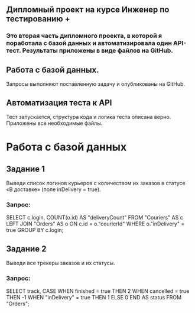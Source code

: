 ## Дипломный проект на курсе Инженер по тестированию +
### Это вторая часть дипломного проекта, в которой я поработала с базой данных и автоматизировала один API-тест. Результаты приложены в виде файлов на GitHub.
## Работа с базой данных.
Запросы выполняют поставленную задачу и опубликованы на GitHub.
## Автоматизация теста к API
Тест запускается, структура кода и логика теста описана верно.
Приложены все необходимые файлы.

# Работа с базой данных
## Задание 1
Выведи список логинов курьеров с количеством их заказов в статусе «В доставке» (поле inDelivery = true). 

### Запрос:
SELECT c.login, COUNT(o.id) AS "deliveryCount" FROM "Couriers" AS c LEFT JOIN "Orders" AS o ON c.id = o."courierId" WHERE o."inDelivery" = true GROUP BY c.login;

## Задание 2
Выведи все трекеры заказов и их статусы.

### Запрос:
SELECT track, CASE WHEN finished = true THEN 2 WHEN cancelled = true THEN -1 WHEN "inDelivery" = true THEN 1 ELSE 0 END AS status FROM "Orders";
